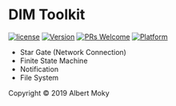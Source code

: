 # DIM Toolkit

[![license](https://img.shields.io/github/license/mashape/apistatus.svg)](https://github.com/dimchat/stargate-java/blob/master/LICENSE)
[![Version](https://img.shields.io/badge/alpha-0.1.0-red.svg)](https://github.com/dimchat/stargate-java/archive/master.zip)
[![PRs Welcome](https://img.shields.io/badge/PRs-welcome-brightgreen.svg)](https://github.com/dimchat/stargate-java/pulls)
[![Platform](https://img.shields.io/badge/Platform-Java%208-brightgreen.svg)](https://github.com/dimchat/stargate-java/wiki)

* Star Gate (Network Connection)
* Finite State Machine
* Notification
* File System


Copyright &copy; 2019 Albert Moky
